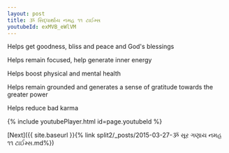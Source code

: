 ```yaml
---
layout: post
title: ૐ સિદ્ધાર્થાય નમહ ૧૧ ટાઈમ્સ
youtubeId: exMVB_eWlVM
---
```

 
 
Helps get goodness, bliss and peace and God's blessings
 
Helps remain focused, help generate inner energy 
 
Helps boost physical and mental health 
 
Helps remain grounded and generates a sense of gratitude towards the greater power 
 
Helps reduce bad karma
 
 
 
 


{% include youtubePlayer.html id=page.youtubeId %}
 
[Next]({{ site.baseurl }}{% link  split2/_posts/2015-03-27-ૐ સૂર ગણાય નમહ ૧૧ ટાઈમ્સ.md%})
 
